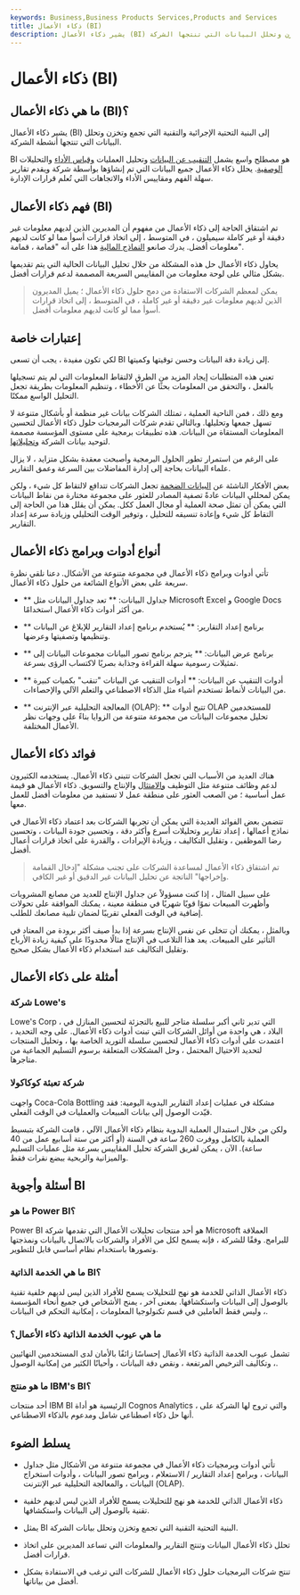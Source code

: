 ```yaml
---
keywords: Business,Business Products Services,Products and Services
title: ذكاء الأعمال (BI)
description: يشير ذكاء الأعمال (BI) إلى البنية التحتية الإجرائية والتقنية التي تجمع وتخزن وتحلل البيانات التي تنتجها الشركة.
---
```


# ذكاء الأعمال (BI)
## ما هي ذكاء الأعمال (BI)؟

يشير ذكاء الأعمال (BI) إلى البنية التحتية الإجرائية والتقنية التي تجمع وتخزن وتحلل البيانات التي تنتجها أنشطة الشركة.

BI هو مصطلح واسع يشمل [التنقيب عن البيانات](/datamining) وتحليل العمليات [وقياس الأداء](/benchmark) والتحليلات [الوصفية](/descriptive-analytics). يحلل ذكاء الأعمال جميع البيانات التي تم إنشاؤها بواسطة شركة ويقدم تقارير سهلة الفهم ومقاييس الأداء والاتجاهات التي تُعلم قرارات الإدارة.

## فهم ذكاء الأعمال (BI)

تم اشتقاق الحاجة إلى ذكاء الأعمال من مفهوم أن المديرين الذين لديهم معلومات غير دقيقة أو غير كاملة سيميلون ، في المتوسط ، إلى اتخاذ قرارات أسوأ مما لو كانت لديهم معلومات أفضل. يدرك صانعو [النماذج المالية](/financialmodeling) هذا على أنه "قمامة ، قمامة".

يحاول ذكاء الأعمال حل هذه المشكلة من خلال تحليل البيانات الحالية التي يتم تقديمها بشكل مثالي على لوحة معلومات من المقاييس السريعة المصممة لدعم قرارات أفضل.

> يمكن لمعظم الشركات الاستفادة من دمج حلول ذكاء الأعمال ؛ يميل المديرون الذين لديهم معلومات غير دقيقة أو غير كاملة ، في المتوسط ، إلى اتخاذ قرارات أسوأ مما لو كانت لديهم معلومات أفضل.

>

## إعتبارات خاصة

لكي تكون مفيدة ، يجب أن تسعى BI إلى زيادة دقة البيانات وحسن توقيتها وكميتها.

تعني هذه المتطلبات إيجاد المزيد من الطرق لالتقاط المعلومات التي لم يتم تسجيلها بالفعل ، والتحقق من المعلومات بحثًا عن الأخطاء ، وتنظيم المعلومات بطريقة تجعل التحليل الواسع ممكنًا.

ومع ذلك ، فمن الناحية العملية ، تمتلك الشركات بيانات غير منظمة أو بأشكال متنوعة لا تسهل جمعها وتحليلها. وبالتالي تقدم شركات البرمجيات حلول ذكاء الأعمال لتحسين المعلومات المستقاة من البيانات. هذه تطبيقات برمجية على مستوى المؤسسة مصممة لتوحيد بيانات الشركة [وتحليلاتها](/data-analytics).

على الرغم من استمرار تطور الحلول البرمجية وأصبحت معقدة بشكل متزايد ، لا يزال علماء البيانات بحاجة إلى إدارة المفاضلات بين السرعة وعمق التقارير.

بعض الأفكار الناشئة عن [البيانات الضخمة](/big-data) تجعل الشركات تتدافع لالتقاط كل شيء ، ولكن يمكن لمحللي البيانات عادةً تصفية المصادر للعثور على مجموعة مختارة من نقاط البيانات التي يمكن أن تمثل صحة العملية أو مجال العمل ككل. يمكن أن يقلل هذا من الحاجة إلى التقاط كل شيء وإعادة تنسيقه للتحليل ، وتوفير الوقت التحليلي وزيادة سرعة إعداد التقارير.

## أنواع أدوات وبرامج ذكاء الأعمال

تأتي أدوات وبرامج ذكاء الأعمال في مجموعة متنوعة من الأشكال. دعنا نلقي نظرة سريعة على بعض الأنواع الشائعة من حلول ذكاء الأعمال.

- ** جداول البيانات: ** تعد جداول البيانات مثل Microsoft Excel و Google Docs من أكثر أدوات ذكاء الأعمال استخدامًا.

- ** برنامج إعداد التقارير: ** يُستخدم برنامج إعداد التقارير للإبلاغ عن البيانات وتنظيمها وتصفيتها وعرضها.

- ** برنامج عرض البيانات: ** يترجم برنامج تصور البيانات مجموعات البيانات إلى تمثيلات رسومية سهلة القراءة وجذابة بصريًا لاكتساب الرؤى بسرعة.

- ** أدوات التنقيب عن البيانات: ** أدوات التنقيب عن البيانات "تنقب" بكميات كبيرة من البيانات لأنماط تستخدم أشياء مثل الذكاء الاصطناعي والتعلم الآلي والإحصاءات.

- ** المعالجة التحليلية عبر الإنترنت (OLAP): ** تتيح أدوات OLAP للمستخدمين تحليل مجموعات البيانات من مجموعة متنوعة من الزوايا بناءً على وجهات نظر الأعمال المختلفة.

## فوائد ذكاء الأعمال

هناك العديد من الأسباب التي تجعل الشركات تتبنى ذكاء الأعمال. يستخدمه الكثيرون لدعم وظائف متنوعة مثل التوظيف [والامتثال](/compliance-program) والإنتاج والتسويق. ذكاء الأعمال هو قيمة عمل أساسية ؛ من الصعب العثور على منطقة عمل لا تستفيد من معلومات أفضل للعمل معها.

تتضمن بعض الفوائد العديدة التي يمكن أن تجربها الشركات بعد اعتماد ذكاء الأعمال في نماذج أعمالها ، إعداد تقارير وتحليلات أسرع وأكثر دقة ، وتحسين جودة البيانات ، وتحسين رضا الموظفين ، وتقليل التكاليف ، وزيادة الإيرادات ، والقدرة على اتخاذ قرارات أعمال أفضل.

> تم اشتقاق ذكاء الأعمال لمساعدة الشركات على تجنب مشكلة "إدخال القمامة وإخراجها" الناتجة عن تحليل البيانات غير الدقيق أو غير الكافي.

>

على سبيل المثال ، إذا كنت مسؤولاً عن جداول الإنتاج للعديد من مصانع المشروبات وأظهرت المبيعات نموًا قويًا شهريًا في منطقة معينة ، يمكنك الموافقة على تحولات إضافية في الوقت الفعلي تقريبًا لضمان تلبية مصانعك للطلب.

وبالمثل ، يمكنك أن تتخلى عن نفس الإنتاج بسرعة إذا بدأ صيف أكثر برودة من المعتاد في التأثير على المبيعات. يعد هذا التلاعب في الإنتاج مثالًا محدودًا على كيفية زيادة الأرباح وتقليل التكاليف عند استخدام ذكاء الأعمال بشكل صحيح.

## أمثلة على ذكاء الأعمال

### شركة Lowe's

Lowe's Corp ، التي تدير ثاني أكبر سلسلة متاجر للبيع بالتجزئة لتحسين المنازل في البلاد ، هي واحدة من أوائل الشركات التي تبنت أدوات ذكاء الأعمال. على وجه التحديد ، اعتمدت على أدوات ذكاء الأعمال لتحسين سلسلة التوريد الخاصة بها ، وتحليل المنتجات لتحديد الاحتيال المحتمل ، وحل المشكلات المتعلقة برسوم التسليم الجماعية من متاجرها.

### شركة تعبئة كوكاكولا

واجهت Coca-Cola Bottling مشكلة في عمليات إعداد التقارير اليدوية اليومية: فقد قيّدت الوصول إلى بيانات المبيعات والعمليات في الوقت الفعلي.

ولكن من خلال استبدال العملية اليدوية بنظام ذكاء الأعمال الآلي ، قامت الشركة بتبسيط العملية بالكامل ووفرت 260 ساعة في السنة (أو أكثر من ستة أسابيع عمل من 40 ساعة). الآن ، يمكن لفريق الشركة تحليل المقاييس بسرعة مثل عمليات التسليم والميزانية والربحية ببضع نقرات فقط.

## أسئلة وأجوبة BI

### ما هو Power BI؟

Power BI هو أحد منتجات تحليلات الأعمال التي تقدمها شركة Microsoft العملاقة للبرامج. وفقًا للشركة ، فإنه يسمح لكل من الأفراد والشركات بالاتصال بالبيانات ونمذجتها وتصورها باستخدام نظام أساسي قابل للتطوير.

### ما هي الخدمة الذاتية BI؟

ذكاء الأعمال الذاتي للخدمة هو نهج للتحليلات يسمح للأفراد الذين ليس لديهم خلفية تقنية بالوصول إلى البيانات واستكشافها. بمعنى آخر ، يمنح الأشخاص في جميع أنحاء المؤسسة ، وليس فقط العاملين في قسم تكنولوجيا المعلومات ، إمكانية التحكم في البيانات.

### ما هي عيوب الخدمة الذاتية ذكاء الأعمال؟

تشمل عيوب الخدمة الذاتية ذكاء الأعمال إحساسًا زائفًا بالأمان لدى المستخدمين النهائيين ، وتكاليف الترخيص المرتفعة ، ونقص دقة البيانات ، وأحيانًا الكثير من إمكانية الوصول.

### ما هو منتج IBM's BI؟

أحد منتجات IBM BI الرئيسية هو أداة Cognos Analytics ، والتي تروج لها الشركة على أنها حل ذكاء اصطناعي شامل ومدعوم بالذكاء الاصطناعي.

## يسلط الضوء

- تأتي أدوات وبرمجيات ذكاء الأعمال في مجموعة متنوعة من الأشكال مثل جداول البيانات ، وبرامج إعداد التقارير / الاستعلام ، وبرامج تصور البيانات ، وأدوات استخراج البيانات ، والمعالجة التحليلية عبر الإنترنت (OLAP).

- ذكاء الأعمال الذاتي للخدمة هو نهج للتحليلات يسمح للأفراد الذين ليس لديهم خلفية تقنية بالوصول إلى البيانات واستكشافها.

- يمثل BI البنية التحتية التقنية التي تجمع وتخزن وتحلل بيانات الشركة.

- تحلل ذكاء الأعمال البيانات وتنتج التقارير والمعلومات التي تساعد المديرين على اتخاذ قرارات أفضل.

- تنتج شركات البرمجيات حلول ذكاء الأعمال للشركات التي ترغب في الاستفادة بشكل أفضل من بياناتها.

